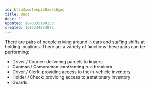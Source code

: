 ```yaml
---
id: btzu3ymifbepie8aqx16gaq
title: Duos
desc: ''
updated: 1696335190153
created: 1696334834075
---
```

There are pairs of people driving around in cars and staffing shifts at holding locations. There are a variety of functions these pairs can be performing:

* Driver / Courier: delivering parcels to buyers
* Gunman / Cameraman: confronting rule breakers
* Driver / Clerk: providing access to the in-vehicle inventory
* Holder / Check: providing access to a stationary inventory
* Guards: